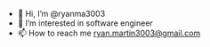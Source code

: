 - 👋 Hi, I’m @ryanma3003
- 👀 I’m interested in software engineer
- 📫 How to reach me ryan.martin3003@gmail.com

<!---
ryanma3003/ryanma3003 is a ✨ special ✨ repository because its `README.md` (this file) appears on your GitHub profile.
You can click the Preview link to take a look at your changes.
--->
